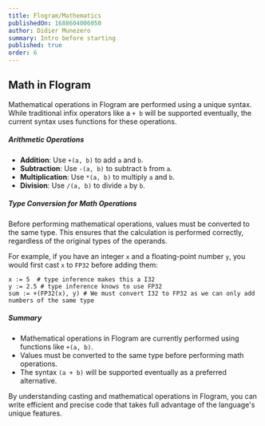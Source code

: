 ```yaml
---
title: Flogram/Mathematics
publishedOn: 1688604006050
author: Didier Munezero
summary: Intro before starting
published: true
order: 6
---
```


## Math in Flogram

Mathematical operations in Flogram are performed using a unique syntax. While traditional infix operators like a `+ b` will be supported eventually, the current syntax uses functions for these operations.

##### Arithmetic Operations

- **Addition**: Use `+(a, b)` to add `a` and `b`.
- **Subtraction**: Use `-(a, b)` to subtract `b` from `a`.
- **Multiplication**: Use `*(a, b)` to multiply `a` and `b`.
- **Division**: Use `/(a, b)` to divide `a` by `b`.

##### Type Conversion for Math Operations

Before performing mathematical operations, values must be converted to the same type. This ensures that the calculation is performed correctly, regardless of the original types of the operands.

For example, if you have an integer `x` and a floating-point number `y`, you would first cast `x` to `FP32` before adding them:

```
x := 5  # type inference makes this a I32
y := 2.5 # type inference knows to use FP32
sum := +(FP32(x), y) # We must convert I32 to FP32 as we can only add numbers of the same type
```

##### Summary

- Mathematical operations in Flogram are currently performed using functions like `+(a, b)`.
- Values must be converted to the same type before performing math operations.
- The syntax `(a + b)` will be supported eventually as a preferred alternative.

By understanding casting and mathematical operations in Flogram, you can write efficient and precise code that takes full advantage of the language's unique features.
